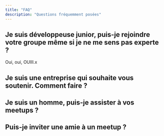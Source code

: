 ```yaml
---
title: "FAQ"
description: "Questions fréquemment posées"
---
```


## Je suis développeuse junior, puis-je rejoindre votre groupe même si je ne me sens pas experte ?

Oui, oui, OUIII.x

## Je suis une entreprise qui souhaite vous soutenir. Comment faire ?

## Je suis un homme, puis-je assister à vos meetups ?

## Puis-je inviter une amie à un meetup ?



